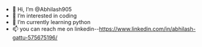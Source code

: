 - 👋 Hi, I’m @Abhilash905
- 👀 I’m interested in coding
- 🌱 I’m currently learning python
- 📫 you can reach me on linkedin--https://www.linkedin.com/in/abhilash-gattu-575675196/
<!---
Abhilash905/Abhilash905 is a ✨ special ✨ repository because its `README.md` (this file) appears on your GitHub profile.
You can click the Preview link to take a look at your changes.
--->
